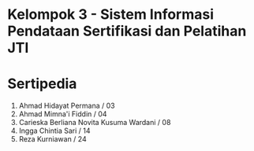 # Kelompok 3 - Sistem Informasi Pendataan Sertifikasi dan Pelatihan JTI 
# Sertipedia
1. Ahmad Hidayat Permana / 03
2. Ahmad Mimna'i Fiddin  / 04
3. Carieska Berliana Novita Kusuma Wardani / 08
4. Ingga Chintia Sari / 14
5. Reza Kurniawan / 24
